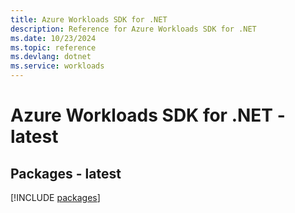 ```yaml
---
title: Azure Workloads SDK for .NET
description: Reference for Azure Workloads SDK for .NET
ms.date: 10/23/2024
ms.topic: reference
ms.devlang: dotnet
ms.service: workloads
---
```

# Azure Workloads SDK for .NET - latest
## Packages - latest
[!INCLUDE [packages](workloads-index.md)]